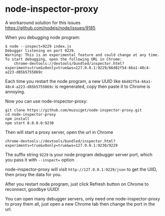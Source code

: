 node-inspector-proxy
====================

A workaround solution for this issues https://github.com/nodejs/node/issues/9185

When you debugging node program:

    $ node --inspect=9229 index.js
    Debugger listening on port 9229.
    Warning: This is an experimental feature and could change at any time.
    To start debugging, open the following URL in Chrome:
        chrome-devtools://devtools/bundled/inspector.html?experiments=true&v8only=true&ws=127.0.0.1:9229/66d82f54-66a1-48c4-a223-d85b5755869c

Each time you restart the node program, a new UUID like `66d82f54-66a1-48c4-a223-d85b5755869c` is regenerated, copy then paste it to Chrome is annoying.

Now you can use node-inspector-proxy:

    git clone https://github.com/muzuiget/node-inspector-proxy.git
    cd node-inspector-proxy
    npm install
    npm start 0.0.0.0:9230

Then will start a proxy server, open the url in Chrome

    chrome-devtools://devtools/bundled/inspector.html?experiments=true&v8only=true&ws=127.0.0.1:9230/9229

The suffix string `9229` is your node program debugger server port, which you pass it with `--inspect=` option

node-inspector-proxy will visit `http://127.0.0.1:9229/json` to get the UIID, then proxy the data for you.

After you restart node program, just click Refresh button on Chrome to reconnect, goodbye UUID!

You can open many debugger servers, only need one node-inspector-proxy to proxy them all, just open a new Chrome tab then change the port in the url.
